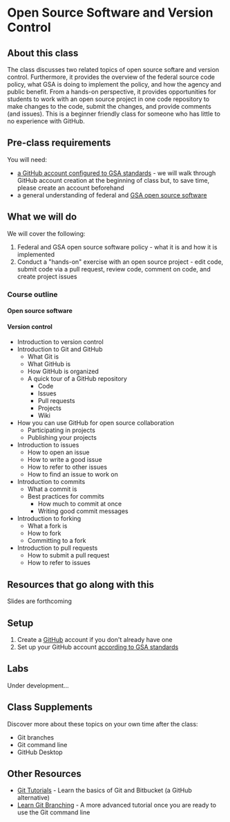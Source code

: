 # Open Source Software and Version Control

## About this class

The class discusses two related topics of open source softare and version control.  Furthermore, it provides the overview of the federal source code policy, what GSA is doing to implement the policy, and how the agency and public benefit.  From a hands-on perspective, it provides opportunities for students to work with an open source project in one code repository to make changes to the code, submit the changes, and provide comments (and issues). This is a beginner friendly class for someone who has little to no experience with GitHub.

## Pre-class requirements

You will need:

* [a GitHub account configured to GSA standards](#setup) - we will walk through GitHub account creation at the beginning of class but, to save time, please create an account beforehand
* a general understanding of federal and [GSA open source software](https://github.com/GSA/open-source-policy)

## What we will do

We will cover the following:

1. Federal and GSA open source software policy - what it is and how it is implemented
2. Conduct a "hands-on" exercise with an open source project - edit code, submit code via a pull request, review code, comment on code, and create project issues

### Course outline

#### Open source software

#### Version control

* Introduction to version control
* Introduction to Git and GitHub
  * What Git is
  * What GitHub is
  * How GitHub is organized
  * A quick tour of a GitHub repository
    * Code
    * Issues
    * Pull requests
    * Projects
    * Wiki
* How you can use GitHub for open source collaboration
  * Participating in projects
  * Publishing your projects
* Introduction to issues
  * How to open an issue
  * How to write a good issue
  * How to refer to other issues
  * How to find an issue to work on
* Introduction to commits
  * What a commit is
  * Best practices for commits
    * How much to commit at once
    * Writing good commit messages
* Introduction to forking
  * What a fork is
  * How to fork
  * Committing to a fork
* Introduction to pull requests
  * How to submit a pull request
  * How to refer to issues

## Resources that go along with this

Slides are forthcoming

## Setup

1. Create a [GitHub](https://github.com/) account if you don't already have one
2. Set up your GitHub account [according to GSA standards](https://github.com/GSA/GitHub-Administration)

## Labs

Under development...

## Class Supplements

Discover more about these topics on your own time after the class:

* Git branches
* Git command line
* GitHub Desktop

## Other Resources

* [Git Tutorials](https://www.atlassian.com/git/tutorials) - Learn the basics of Git and Bitbucket (a GitHub alternative)
* [Learn Git Branching](https://learngitbranching.js.org/) - A more advanced tutorial once you are ready to use the Git command line 
